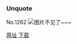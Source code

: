 ### Unquote
No.1262
![图片不见了~~~](https://imgs.xkcd.com/comics/unquote.png)

[原址](https://xkcd.com//1262) [下载](https://imgs.xkcd.com/comics/unquote.png)

